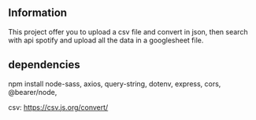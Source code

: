 
## Information

This project offer you to upload a csv file and convert in json, then search with api spotify and upload all the data in a googlesheet file.

## dependencies

npm install 
node-sass,
axios,
query-string,
dotenv, 
express,
cors,
@bearer/node, 

csv: https://csv.js.org/convert/

